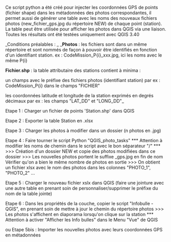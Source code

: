 Ce script python a été créé pour injecter les coordonnées GPS de points (fichier shape) dans les métadonnées des photos correspondantes, il permet aussi de générer une table avec les noms des nouveaux fichiers photos (new_fichier_gps.jpg du répertoire NEW) de chaque point (station). La table peut être utilisée pour afficher les photos dans QGIS via une liaison.
Toutes les résultats ont été testées uniquement avec QGIS 3.40

_Conditions préalables :
_
_**Photos** : les fichiers sont dans un même répertoire et sont nommés de façon à pouvoir être identifiés en fonction d'un identifiant station.
	ex : CodeMission_P{i}_xxx.jpg, ici les noms avec le même P{i}
	
**Fichier.shp** : la table attributaire des stations contient à minima :

un champs avec le préfixe des fichiers photos (identifiant station) 
par ex : CodeMission_P{i} dans le champs "FICHIER"

les coordonnées latitude et longitude de la station exprimés en degrés décimaux 
par ex : les champs "LAT_DD" et "LONG_DD"_
 
Etape 1 : Charger un fichier de points 'Station.shp' dans QGIS
 
Etape 2 : Exporter la table Station en .xlsx

Etape 3 : Charger les photos à modifier dans un dossier (n photos en .jpg)

Etape 4 : Faire tourner le script Python "QGIS_photo_tasks"
	  *** Attention à modifier les noms de chemin dans le script avec le bon séparateur "/" ***
	  >>> Création d'un dossier NEW et copie des photos modifiées dans ce dossier
	  >>> Les nouvelles photos portent le suffixe _gps.jpg en fin de nom
	  Vérifier qu'on a bien le même nombre de photos en sortie
	  >>> On obtient un fichier xlsx avec le nom des photos dans les colonnes "PHOTO_1", "PHOTO_2" ...

Etape 5 : Charger le nouveau fichier xslx dans QGIS (faire une jointure avec une autre table en prenant soin de personnaliser/supprimer le préfixe du nom de la table jointe)

Etape 6 : Dans les propriétés de la couche, copier le script "Infobulle - QGIS", en prenant soin de mettre à jour le chemin du répertoire photos
	  >>> Les photos s'affichent en diaporama lorsqu'on clique sur la station
	  *** Attention à activer "Afficher les Info bulles" dans le Menu "Vue" de QGIS

ou Etape 5bis : Importer les nouvelles photos avec leurs coordonnées GPS en métadonnées
